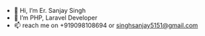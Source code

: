 - 👋 Hi, I’m Er. Sanjay Singh
- 👀 I’m PHP, Laravel Developer
- 📫 reach me on +919098108694 or singhsanjay5151@gmail.com

<!---
singhsanjay5151/singhsanjay5151 is a ✨ special ✨ repository because its `README.md` (this file) appears on your GitHub profile.
You can click the Preview link to take a look at your changes.
--->
